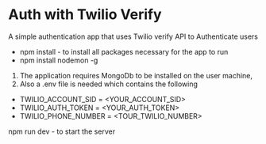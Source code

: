 # Auth with Twilio Verify
A simple authentication app that uses Twilio verify API to Authenticate users

- npm install - to install all packages necessary for the app to run
- npm install nodemon -g

1. The application requires MongoDb to be installed on the user machine, 
2. Also a .env file is needed which contains the following 

- TWILIO_ACCOUNT_SID = <YOUR_ACCOUNT_SID>
- TWILIO_AUTH_TOKEN = <YOUR_AUTH_TOKEN>
- TWILIO_PHONE_NUMBER = <TOUR_TWILIO_NUMBER>

npm run dev - to start the server
